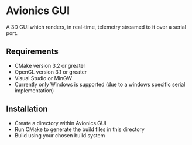 Avionics GUI
===========================

A 3D GUI which renders, in real-time, telemetry streamed to it over a serial port.

## Requirements

- CMake version 3.2 or greater
- OpenGL version 3.1 or greater
- Visual Studio or MinGW
- Currently only Windows is supported (due to a windows specific serial implementation)

## Installation

- Create a directory within Avionics.GUI
- Run CMake to generate the build files in this directory
- Build using your chosen build system
    